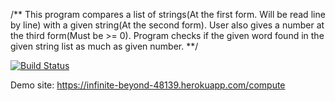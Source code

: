 /**
This program compares a list of strings(At the first form. Will be read line by line) with a given string(At the second form).
User also gives a number at the third form(Must be >= 0). Program checks if the given word 
found in the given string list as much as given number.
**/

[![Build Status](https://travis-ci.org/maegwyn/myDemoApp.svg?branch=master)](https://travis-ci.org/maegwyn/myDemoApp)

Demo site: https://infinite-beyond-48139.herokuapp.com/compute
